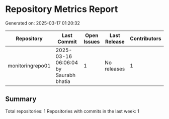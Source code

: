 # Repository Metrics Report

Generated on: 2025-03-17 01:20:32

| Repository       | Last Commit                           |   Open Issues | Last Release   |   Contributors |
|------------------|---------------------------------------|---------------|----------------|----------------|
| monitoringrepo01 | 2025-03-16 06:06:04 by Saurabh bhatia |             1 | No releases    |              1 |

## Summary

Total repositories: 1
Repositories with commits in the last week: 1
